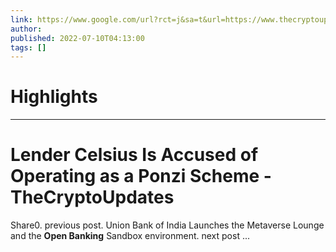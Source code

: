 ```yaml
---
link: https://www.google.com/url?rct=j&sa=t&url=https://www.thecryptoupdates.com/lender-celsius-is-accused-of-operating-as-a-ponzi-scheme/&ct=ga&cd=CAIyHzVmNjkxZDEzNTU2NWU1MTc6Y29tLmJyOnB0OkJSOkw&usg=AOvVaw2aZ6RWCdcX6Z0ThBW0yUP6
author:  
published: 2022-07-10T04:13:00
tags: []
---
```

# Highlights


---
# Lender Celsius Is Accused of Operating as a Ponzi Scheme - TheCryptoUpdates
Share0. previous post. Union Bank of India Launches the Metaverse Lounge and the **Open Banking** Sandbox environment. next post ...